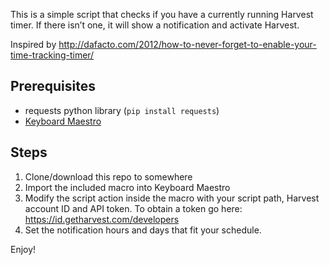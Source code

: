 This is a simple script that checks if you have a currently running Harvest timer.
If there isn’t one, it will show a notification and activate Harvest.

Inspired by http://dafacto.com/2012/how-to-never-forget-to-enable-your-time-tracking-timer/

## Prerequisites
- requests python library (`pip install requests`)
- [Keyboard Maestro](keyboardmaestro.com)

## Steps
1. Clone/download this repo to somewhere
2. Import the included macro into Keyboard Maestro
3. Modify the script action inside the macro with your script path, Harvest account ID and API token.
To obtain a token go here: https://id.getharvest.com/developers
4. Set the notification hours and days that fit your schedule.

Enjoy!
